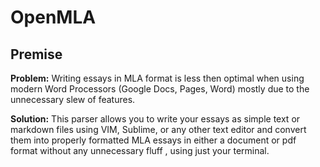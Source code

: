 OpenMLA
============

## Premise

**Problem:** Writing essays in MLA format is less then optimal when using modern Word Processors (Google Docs, Pages, Word) mostly due to the unnecessary slew of features. 

**Solution:** This parser allows you to write your essays as simple text or markdown files using VIM, Sublime, or any other text editor and convert them into properly formatted MLA essays in either a document or pdf format without any unnecessary fluff , using just your terminal.  



